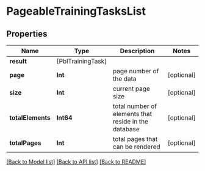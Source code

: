 # PageableTrainingTasksList

## Properties
Name | Type | Description | Notes
------------ | ------------- | ------------- | -------------
**result** | [PblTrainingTask] |  | 
**page** | **Int** | page number of the data | [optional] 
**size** | **Int** | current page size | [optional] 
**totalElements** | **Int64** | total number of elements that reside in the database | [optional] 
**totalPages** | **Int** | total pages that can be rendered | [optional] 

[[Back to Model list]](../README.md#documentation-for-models) [[Back to API list]](../README.md#documentation-for-api-endpoints) [[Back to README]](../README.md)


